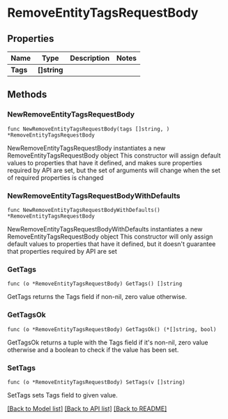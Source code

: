 # RemoveEntityTagsRequestBody

## Properties

Name | Type | Description | Notes
------------ | ------------- | ------------- | -------------
**Tags** | **[]string** |  | 

## Methods

### NewRemoveEntityTagsRequestBody

`func NewRemoveEntityTagsRequestBody(tags []string, ) *RemoveEntityTagsRequestBody`

NewRemoveEntityTagsRequestBody instantiates a new RemoveEntityTagsRequestBody object
This constructor will assign default values to properties that have it defined,
and makes sure properties required by API are set, but the set of arguments
will change when the set of required properties is changed

### NewRemoveEntityTagsRequestBodyWithDefaults

`func NewRemoveEntityTagsRequestBodyWithDefaults() *RemoveEntityTagsRequestBody`

NewRemoveEntityTagsRequestBodyWithDefaults instantiates a new RemoveEntityTagsRequestBody object
This constructor will only assign default values to properties that have it defined,
but it doesn't guarantee that properties required by API are set

### GetTags

`func (o *RemoveEntityTagsRequestBody) GetTags() []string`

GetTags returns the Tags field if non-nil, zero value otherwise.

### GetTagsOk

`func (o *RemoveEntityTagsRequestBody) GetTagsOk() (*[]string, bool)`

GetTagsOk returns a tuple with the Tags field if it's non-nil, zero value otherwise
and a boolean to check if the value has been set.

### SetTags

`func (o *RemoveEntityTagsRequestBody) SetTags(v []string)`

SetTags sets Tags field to given value.



[[Back to Model list]](../README.md#documentation-for-models) [[Back to API list]](../README.md#documentation-for-api-endpoints) [[Back to README]](../README.md)


